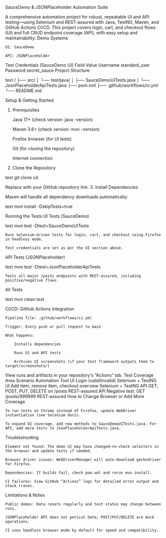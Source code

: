 SauceDemo & JSONPlaceholder Automation Suite

A comprehensive automation project for robust, repeatable UI and API testing—using Selenium and REST-assured with Java, TestNG, Maven, and GitHub Actions CI/CD. This project covers login, cart, and checkout flows (UI) and full CRUD endpoint coverage (API), with easy setup and maintainability.
Demo Systems

    UI: SauceDemo

    API: JSONPlaceholder

Test Credentials (SauceDemo UI)
Field	Value
Username	standard_user
Password	secret_sauce
Project Structure

text
/
├── src/
│   └── test/java/
│         ├── SauceDemoUITests.java
│         └── JsonPlaceholderApiTests.java
├── pom.xml
├── .github/workflows/ci.yml
└── README.md

Setup & Getting Started
1. Prerequisites

    Java 17+ (check version: java -version)

    Maven 3.6+ (check version: mvn -version)

    Firefox browser (for UI tests)

    Git (for cloning the repository)

    Internet connection

2. Clone the Repository

text
git clone <your-repo-url>
cd <project-root>

Replace <your-repo-url> with your GitHub repository link.
3. Install Dependencies

Maven will handle all dependency downloads automatically:

text
mvn install -DskipTests=true

Running the Tests
UI Tests (SauceDemo)

text
mvn test -Dtest=SauceDemoUITests

    Runs Selenium-driven tests for login, cart, and checkout using Firefox in headless mode.

    Test credentials are set as per the UI section above.

API Tests (JSONPlaceholder)

text
mvn test -Dtest=JsonPlaceholderApiTests

    Tests all major /posts endpoints with REST-assured, including positive/negative flows.

All Tests

text
mvn clean test

CI/CD: GitHub Actions Integration

    Pipeline file: .github/workflows/ci.yml

    Trigger: Every push or pull request to main

    What happens:

        Installs dependencies

        Runs UI and API tests

        Archives UI screenshots (if your test framework outputs them to target/screenshots/)

View runs and artifacts in your repository's “Actions” tab.
Test Coverage
Area	Scenario	Automation Tool
UI	Login (valid/invalid)	Selenium + TestNG
UI	Add item, remove item, checkout overview	Selenium + TestNG
API	GET, POST, PUT, DELETE on /posts	REST-assured
API	Negative test: GET /posts/999999	REST-assured
How to Change Browser or Add More Coverage

    To run tests on Chrome instead of Firefox, update WebDriver instantiation (see Selenium docs).

    To expand UI coverage, add new methods to SauceDemoUITests.java. For API, add more tests to JsonPlaceholderApiTests.java.

Troubleshooting

    Element not found: The demo UI may have changed—re-check selectors in the browser and update tests if needed.

    Browser driver issues: WebDriverManager will auto-download geckodriver for Firefox.

    Dependencies: If builds fail, check pom.xml and rerun mvn install.

    CI failures: View GitHub “Actions” logs for detailed error output and stack traces.

Limitations & Notes

    Public demos: Data resets regularly and test states may change between runs.

    JSONPlaceholder API does not persist data; POST/PUT/DELETE are mock operations.

    CI uses headless browser mode by default for speed and compatibility.
